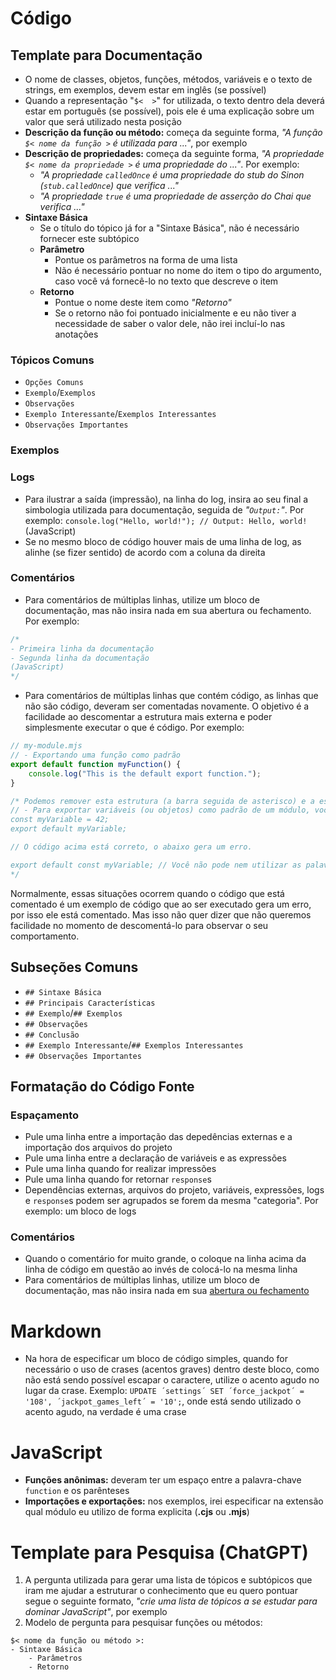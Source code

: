 # <a id="codigo">Código</a>

## Template para Documentação

- O nome de classes, objetos, funções, métodos, variáveis e o texto de strings, em exemplos, devem estar em inglês (se possível)
- Quando a representação "`$<  >`" for utilizada, o texto dentro dela deverá estar em português (se possível), pois ele é uma explicação sobre um valor que será utilizado nesta posição
- **Descrição da função ou método:** começa da seguinte forma, *"A função `$< nome da função >` é utilizada para ..."*, por exemplo
- **Descrição de propriedades:** começa da seguinte forma, *"A propriedade `$< nome da propriedade >` é uma propriedade do ..."*. Por exemplo:
    + *"A propriedade `calledOnce` é uma propriedade do stub do Sinon (`stub.calledOnce`) que verifica ..."*
    + *"A propriedade `true` é uma propriedade de asserção do Chai que verifica ..."*
- **Sintaxe Básica**  
    + Se o título do tópico já for a "Sintaxe Básica", não é necessário fornecer este subtópico
    + **Parâmetro**
        - Pontue os parâmetros na forma de uma lista
        - Não é necessário pontuar no nome do item o tipo do argumento, caso você vá fornecê-lo no texto que descreve o item  
    + **Retorno**  
        - Pontue o nome deste item como *"Retorno"*
        - Se o retorno não foi pontuado inicialmente e eu não tiver a necessidade de saber o valor dele, não irei incluí-lo nas anotações

### Tópicos Comuns

- `Opções Comuns`
- `Exemplo`/`Exemplos`
- `Observações`
- `Exemplo Interessante`/`Exemplos Interessantes`
- `Observações Importantes`

### Exemplos

### Logs

- Para ilustrar a saída (impressão), na linha do log, insira ao seu final a simbologia utilizada para documentação, seguida de *"`Output:`"*. Por exemplo: `console.log("Hello, world!"); // Output: Hello, world!` (JavaScript)
- Se no mesmo bloco de código houver mais de uma linha de log, as alinhe (se fizer sentido) de acordo com a coluna da direita

### Comentários

- Para comentários de múltiplas linhas, utilize um bloco de documentação, mas não insira nada em sua abertura ou fechamento. Por exemplo:

<a id="codigo-abertura-fechamento"></a>

```JavaScript
/*
- Primeira linha da documentação
- Segunda linha da documentação
(JavaScript)
*/
```

- Para comentários de múltiplas linhas que contém código, as linhas que não são código, deveram ser comentadas novamente. O objetivo é a facilidade ao descomentar a estrutura mais externa e poder simplesmente executar o que é código. Por exemplo:

```JavaScript
// my-module.mjs
// - Exportando uma função como padrão
export default function myFunction() {
    console.log("This is the default export function.");
}

/* Podemos remover esta estrutura (a barra seguida de asterisco) e a estrutura abaixo (o asterisco seguido de barra), para assim obter com facilidade um código pronto para ser executado.
// - Para exportar variáveis (ou objetos) como padrão de um módulo, você precisa declará-las antes de exportá-las. Por exemplo:
const myVariable = 42;
export default myVariable;

// O código acima está correto, o abaixo gera um erro.

export default const myVariable; // Você não pode nem utilizar as palavras-chave `var`, `let` e `const` após `default`.
*/
```

Normalmente, essas situações ocorrem quando o código que está comentado é um exemplo de código que ao ser executado gera um erro, por isso ele está comentado. Mas isso não quer dizer que não queremos facilidade no momento de descomentá-lo para observar o seu comportamento.

## Subseções Comuns

- `## Sintaxe Básica`
- `## Principais Características`
- `## Exemplo`/`## Exemplos`
- `## Observações`
- `## Conclusão`
- `## Exemplo Interessante`/`## Exemplos Interessantes`
- `## Observações Importantes`

## Formatação do Código Fonte

### Espaçamento

- Pule uma linha entre a importação das depedências externas e a importação dos arquivos do projeto
- Pule uma linha entre a declaração de variáveis e as expressões
- Pule uma linha quando for realizar impressões
- Pule uma linha quando for retornar `response`s
- Dependências externas, arquivos do projeto, variáveis, expressões, logs e `response`s podem ser agrupados se forem da mesma "categoria". Por exemplo: um bloco de logs

### Comentários

- Quando o comentário for muito grande, o coloque na linha acima da linha de código em questão ao invés de colocá-lo na mesma linha   
- Para comentários de múltiplas linhas, utilize um bloco de documentação, mas não insira nada em sua [abertura ou fechamento](#codigo-abertura-fechamento)

# <a id="markdown">Markdown</a>

- Na hora de especificar um bloco de código simples, quando for necessário o uso de  crases (acentos graves) dentro deste bloco, como não está sendo possível escapar o caractere, utilize o acento agudo no lugar da crase. Exemplo: `UPDATE ´settings´ SET ´force_jackpot´ = '108', ´jackpot_games_left´ = '10';`, onde está sendo utilizado o acento agudo, na verdade é uma crase

# <a id="javascript">JavaScript</a>

- **Funções anônimas:** deveram ter um espaço entre a palavra-chave `function` e os parênteses
- **Importações e exportações:** nos exemplos, irei especificar na extensão qual módulo eu utilizo de forma explicita (**.cjs** ou **.mjs**)

# <a id="chatgpt">Template para Pesquisa (ChatGPT)</a>

1. A pergunta utilizada para gerar uma lista de tópicos e subtópicos que iram me ajudar a estruturar o conhecimento que eu quero pontuar segue o seguinte formato, *"crie uma lista de tópicos a se estudar para dominar JavaScript"*, por exemplo
2. Modelo de pergunta para pesquisar funções ou métodos:

```
$< nome da função ou método >:
- Sintaxe Básica
    - Parâmetros
    - Retorno
```